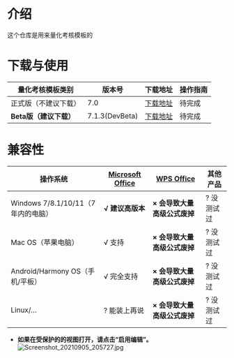 # 介绍
这个仓库是用来量化考核模板的

# 下载与使用
| 量化考核模板类别 | 版本号         | 下载地址                                                                                                                                             | 操作指南 |
|----------|-------------|--------------------------------------------------------------------------------------------------------------------------------------------------|---------|
| 正式版（不建议下载）      | 7.0       | [下载地址](https://)                                                                                   | 待完成     |
|  **Beta版（建议下载）**       | 7.1.3(DevBeta)       | [下载地址](https://laobanzhang-my.sharepoint.com/:f:/g/personal/zmh_laobanzhang_onmicrosoft_com/EnaQmX1ChYpOiGNIQY-HeR8Bxg5W7ouSKy6JLmPYNBtD3g?e=xFoSHT)                                                                                   | 待完成     |

# 兼容性
| 操作系统                              | [Microsoft Office](https://office.com)        | [WPS Office](https://www.wps.cn)                          | 其他产品 |
|-----------------------------------|-------------------------|-------------------------------------|------------|
| Windows 7/8.1/10/11（7年内的电脑） |  **√ 建议高版本**   | **× 会导致大量高级公式废掉** | ? 没测试过     |
| Mac OS（苹果电脑）                      | √ 支持                    | **× 会导致大量高级公式废掉** | ? 没测试过     |
| Android/Harmony OS（手机/平板）         | √ 完全支持                  |  **× 会导致大量高级公式废掉**  | ? 没测试过     |
| Linux/…                           | ? 能装上再说                 | **× 会导致大量高级公式废掉**  | ? 没测试过     |


- **如果在受保护的的视图打开，请点击“启用编辑”。** 
![](https://images.gitee.com/uploads/images/2021/0905/205810_1c5292e9_9090532.jpeg "Screenshot_20210905_205727.jpg")